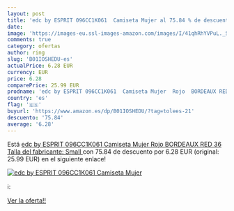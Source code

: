 ```yaml
---
layout: post
title: 'edc by ESPRIT 096CC1K061  Camiseta Mujer al 75.84 % de descuento'
date: 
image: 'https://images-eu.ssl-images-amazon.com/images/I/41qhRhYVPuL._SL200_.jpg'
comments: true
category: ofertas
author: ring
slug: 'B01IOSHEDU-es'
actualPrice: 6.28 EUR
currency: EUR
price: 6.28
comparePrice: 25.99 EUR
prodname: 'edc by ESPRIT 096CC1K061  Camiseta Mujer  Rojo  BORDEAUX RED   36  Talla del fabricante: Small '
country: 'es'
flag: '🇪🇸'
buyurl: 'https://www.amazon.es/dp/B01IOSHEDU/?tag=tolees-21'
descuento: '75.84'
average: '6.28'
---
```


Está [edc by ESPRIT 096CC1K061  Camiseta Mujer  Rojo  BORDEAUX RED   36  Talla del fabricante: Small ](https://www.amazon.es/dp/B01IOSHEDU/?tag=tolees-21) con 75.84 de descuento por 6.28 EUR (original: 25.99 EUR) en el siguiente enlace!

[![edc by ESPRIT 096CC1K061  Camiseta Mujer](https://images-eu.ssl-images-amazon.com/images/I/41qhRhYVPuL._SL200_.jpg)](https://www.amazon.es/dp/B01IOSHEDU/?tag=tolees-21)

ℹ️:


[Ver la oferta!!](https://www.amazon.es/dp/B01IOSHEDU/?tag=tolees-21)
